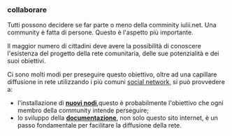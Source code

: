 ### collaborare

Tutti possono decidere se far parte o meno della comminity iulii.net. Una community è fatta di persone. Questo è l'aspetto più importante. 

Il maggior numero di cittadini deve avere la possibilità di conoscere l'esistenza del progetto della rete comunitaria, delle sue potenzialità e dei suoi obiettivi. 

Ci sono molti modi per preseguire questo obiettivo, oltre ad una capillare diffusione in rete utilizzando i più comuni [social network](../contatti.html), si può provvedere a:

* l'installazione di [**nuovi nodi**](nuovi_nodi.html),questo è probabilmente l'obiettivo che ogni membro della community intende perseguire;
* lo sviluppo della [**documentazione**](docs.html), non solo questo sito internet, è un passo fondamentale per facilitare la diffusione della rete.

